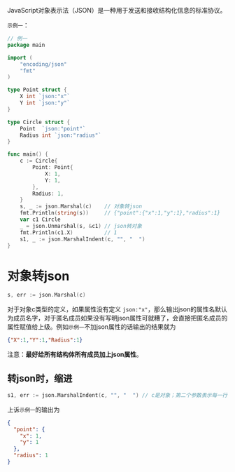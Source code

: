 JavaScript对象表示法（JSON）是一种用于发送和接收结构化信息的标准协议。

`示例一`：

```go
// 例一
package main

import (
	"encoding/json"
	"fmt"
)

type Point struct {
	X int `json:"x"`
	Y int `json:"y"`
}

type Circle struct {
	Point  `json:"point"`
	Radius int `json:"radius"`
}

func main() {
	c := Circle{
		Point: Point{
			X: 1,
			Y: 1,
		},
		Radius: 1,
	}
	s, _ := json.Marshal(c)    // 对象转json
	fmt.Println(string(s))     // {"point":{"x":1,"y":1},"radius":1}
	var c1 Circle
	_ = json.Unmarshal(s, &c1) // json转对象
	fmt.Println(c1.X)          // 1
    s1, _ := json.MarshalIndent(c, "", "  ")
}
```

# 对象转json

```go
s, err := json.Marshal(c)
```

对于对象c类型的定义，如果属性没有定义 `json:"x"`，那么输出json的属性名默认为成员名字，对于匿名成员如果没有写明json属性可就糟了，会直接把匿名成员的属性赋值给上级。例如`示例一`不加json属性的话输出的结果就为

```json
{"X":1,"Y":1,"Radius":1}
```

注意：**最好给所有结构体所有成员加上json属性**。

## **转json时，缩进**

```go
s1, err := json.MarshalIndent(c, "", "  ") // c是对象；第二个参数表示每一行输出的前缀，常用空字符串；第三个参数是每一个层级的缩进常用两个或者四个空格
```

上诉`示例一`的输出为

```json
{
  "point": {
    "x": 1,
    "y": 1
  },
  "radius": 1
}
```

